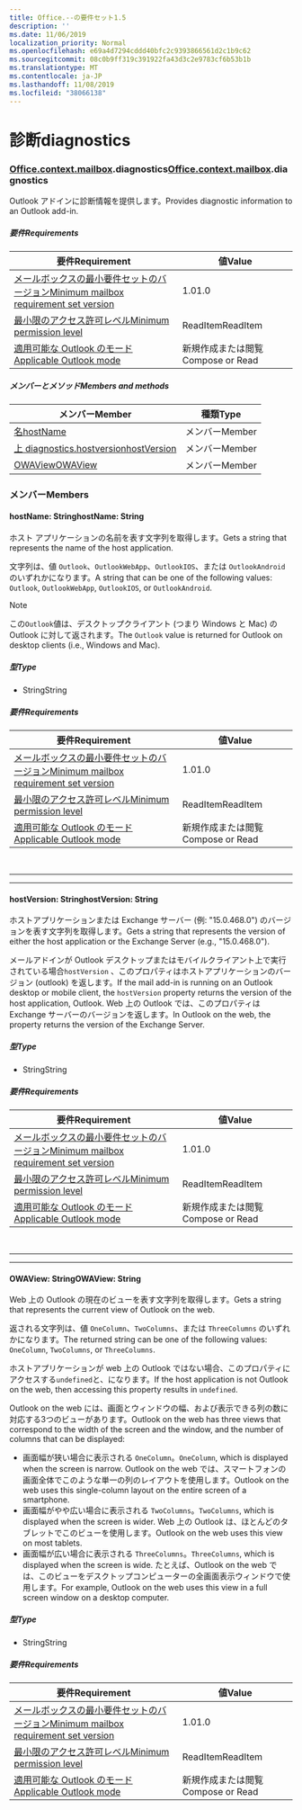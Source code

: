 ```yaml
---
title: Office.--の要件セット1.5
description: ''
ms.date: 11/06/2019
localization_priority: Normal
ms.openlocfilehash: e69a4d7294cddd40bfc2c9393866561d2c1b9c62
ms.sourcegitcommit: 08c0b9ff319c391922fa43d3c2e9783cf6b53b1b
ms.translationtype: MT
ms.contentlocale: ja-JP
ms.lasthandoff: 11/08/2019
ms.locfileid: "38066138"
---
```

# <a name="diagnostics"></a><span data-ttu-id="479e1-102">診断</span><span class="sxs-lookup"><span data-stu-id="479e1-102">diagnostics</span></span>

### <a name="officeofficemdcontextofficecontextmdmailboxofficecontextmailboxmddiagnostics"></a><span data-ttu-id="479e1-103">[Office](Office.md)[.context](Office.context.md)[.mailbox](Office.context.mailbox.md).diagnostics</span><span class="sxs-lookup"><span data-stu-id="479e1-103">[Office](Office.md)[.context](Office.context.md)[.mailbox](Office.context.mailbox.md).diagnostics</span></span>

<span data-ttu-id="479e1-104">Outlook アドインに診断情報を提供します。</span><span class="sxs-lookup"><span data-stu-id="479e1-104">Provides diagnostic information to an Outlook add-in.</span></span>

##### <a name="requirements"></a><span data-ttu-id="479e1-105">要件</span><span class="sxs-lookup"><span data-stu-id="479e1-105">Requirements</span></span>

|<span data-ttu-id="479e1-106">要件</span><span class="sxs-lookup"><span data-stu-id="479e1-106">Requirement</span></span>| <span data-ttu-id="479e1-107">値</span><span class="sxs-lookup"><span data-stu-id="479e1-107">Value</span></span>|
|---|---|
|[<span data-ttu-id="479e1-108">メールボックスの最小要件セットのバージョン</span><span class="sxs-lookup"><span data-stu-id="479e1-108">Minimum mailbox requirement set version</span></span>](/office/dev/add-ins/reference/requirement-sets/outlook-api-requirement-sets)| <span data-ttu-id="479e1-109">1.0</span><span class="sxs-lookup"><span data-stu-id="479e1-109">1.0</span></span>|
|[<span data-ttu-id="479e1-110">最小限のアクセス許可レベル</span><span class="sxs-lookup"><span data-stu-id="479e1-110">Minimum permission level</span></span>](/outlook/add-ins/understanding-outlook-add-in-permissions)| <span data-ttu-id="479e1-111">ReadItem</span><span class="sxs-lookup"><span data-stu-id="479e1-111">ReadItem</span></span>|
|[<span data-ttu-id="479e1-112">適用可能な Outlook のモード</span><span class="sxs-lookup"><span data-stu-id="479e1-112">Applicable Outlook mode</span></span>](/outlook/add-ins/#extension-points)| <span data-ttu-id="479e1-113">新規作成または閲覧</span><span class="sxs-lookup"><span data-stu-id="479e1-113">Compose or Read</span></span>|

##### <a name="members-and-methods"></a><span data-ttu-id="479e1-114">メンバーとメソッド</span><span class="sxs-lookup"><span data-stu-id="479e1-114">Members and methods</span></span>

| <span data-ttu-id="479e1-115">メンバー</span><span class="sxs-lookup"><span data-stu-id="479e1-115">Member</span></span> | <span data-ttu-id="479e1-116">種類</span><span class="sxs-lookup"><span data-stu-id="479e1-116">Type</span></span> |
|--------|------|
| [<span data-ttu-id="479e1-117">名</span><span class="sxs-lookup"><span data-stu-id="479e1-117">hostName</span></span>](#hostname-string) | <span data-ttu-id="479e1-118">メンバー</span><span class="sxs-lookup"><span data-stu-id="479e1-118">Member</span></span> |
| [<span data-ttu-id="479e1-119">上 diagnostics.hostversion</span><span class="sxs-lookup"><span data-stu-id="479e1-119">hostVersion</span></span>](#hostversion-string) | <span data-ttu-id="479e1-120">メンバー</span><span class="sxs-lookup"><span data-stu-id="479e1-120">Member</span></span> |
| [<span data-ttu-id="479e1-121">OWAView</span><span class="sxs-lookup"><span data-stu-id="479e1-121">OWAView</span></span>](#owaview-string) | <span data-ttu-id="479e1-122">メンバー</span><span class="sxs-lookup"><span data-stu-id="479e1-122">Member</span></span> |

### <a name="members"></a><span data-ttu-id="479e1-123">メンバー</span><span class="sxs-lookup"><span data-stu-id="479e1-123">Members</span></span>

#### <a name="hostname-string"></a><span data-ttu-id="479e1-124">hostName: String</span><span class="sxs-lookup"><span data-stu-id="479e1-124">hostName: String</span></span>

<span data-ttu-id="479e1-125">ホスト アプリケーションの名前を表す文字列を取得します。</span><span class="sxs-lookup"><span data-stu-id="479e1-125">Gets a string that represents the name of the host application.</span></span>

<span data-ttu-id="479e1-126">文字列は、値 `Outlook`、`OutlookWebApp`、`OutlookIOS`、または `OutlookAndroid` のいずれかになります。</span><span class="sxs-lookup"><span data-stu-id="479e1-126">A string that can be one of the following values: `Outlook`, `OutlookWebApp`, `OutlookIOS`, or `OutlookAndroid`.</span></span>

> [!NOTE]
> <span data-ttu-id="479e1-127">この`Outlook`値は、デスクトップクライアント (つまり Windows と Mac) の Outlook に対して返されます。</span><span class="sxs-lookup"><span data-stu-id="479e1-127">The `Outlook` value is returned for Outlook on desktop clients (i.e., Windows and Mac).</span></span>

##### <a name="type"></a><span data-ttu-id="479e1-128">型</span><span class="sxs-lookup"><span data-stu-id="479e1-128">Type</span></span>

*   <span data-ttu-id="479e1-129">String</span><span class="sxs-lookup"><span data-stu-id="479e1-129">String</span></span>

##### <a name="requirements"></a><span data-ttu-id="479e1-130">要件</span><span class="sxs-lookup"><span data-stu-id="479e1-130">Requirements</span></span>

|<span data-ttu-id="479e1-131">要件</span><span class="sxs-lookup"><span data-stu-id="479e1-131">Requirement</span></span>| <span data-ttu-id="479e1-132">値</span><span class="sxs-lookup"><span data-stu-id="479e1-132">Value</span></span>|
|---|---|
|[<span data-ttu-id="479e1-133">メールボックスの最小要件セットのバージョン</span><span class="sxs-lookup"><span data-stu-id="479e1-133">Minimum mailbox requirement set version</span></span>](/office/dev/add-ins/reference/requirement-sets/outlook-api-requirement-sets)| <span data-ttu-id="479e1-134">1.0</span><span class="sxs-lookup"><span data-stu-id="479e1-134">1.0</span></span>|
|[<span data-ttu-id="479e1-135">最小限のアクセス許可レベル</span><span class="sxs-lookup"><span data-stu-id="479e1-135">Minimum permission level</span></span>](/outlook/add-ins/understanding-outlook-add-in-permissions)| <span data-ttu-id="479e1-136">ReadItem</span><span class="sxs-lookup"><span data-stu-id="479e1-136">ReadItem</span></span>|
|[<span data-ttu-id="479e1-137">適用可能な Outlook のモード</span><span class="sxs-lookup"><span data-stu-id="479e1-137">Applicable Outlook mode</span></span>](/outlook/add-ins/#extension-points)| <span data-ttu-id="479e1-138">新規作成または閲覧</span><span class="sxs-lookup"><span data-stu-id="479e1-138">Compose or Read</span></span>|

<br>

---
---

#### <a name="hostversion-string"></a><span data-ttu-id="479e1-139">hostVersion: String</span><span class="sxs-lookup"><span data-stu-id="479e1-139">hostVersion: String</span></span>

<span data-ttu-id="479e1-140">ホストアプリケーションまたは Exchange サーバー (例: "15.0.468.0") のバージョンを表す文字列を取得します。</span><span class="sxs-lookup"><span data-stu-id="479e1-140">Gets a string that represents the version of either the host application or the Exchange Server (e.g., "15.0.468.0").</span></span>

<span data-ttu-id="479e1-141">メールアドインが Outlook デスクトップまたはモバイルクライアント上で実行されている場合`hostVersion` 、このプロパティはホストアプリケーションのバージョン (outlook) を返します。</span><span class="sxs-lookup"><span data-stu-id="479e1-141">If the mail add-in is running on an Outlook desktop or mobile client, the `hostVersion` property returns the version of the host application, Outlook.</span></span> <span data-ttu-id="479e1-142">Web 上の Outlook では、このプロパティは Exchange サーバーのバージョンを返します。</span><span class="sxs-lookup"><span data-stu-id="479e1-142">In Outlook on the web, the property returns the version of the Exchange Server.</span></span>

##### <a name="type"></a><span data-ttu-id="479e1-143">型</span><span class="sxs-lookup"><span data-stu-id="479e1-143">Type</span></span>

*   <span data-ttu-id="479e1-144">String</span><span class="sxs-lookup"><span data-stu-id="479e1-144">String</span></span>

##### <a name="requirements"></a><span data-ttu-id="479e1-145">要件</span><span class="sxs-lookup"><span data-stu-id="479e1-145">Requirements</span></span>

|<span data-ttu-id="479e1-146">要件</span><span class="sxs-lookup"><span data-stu-id="479e1-146">Requirement</span></span>| <span data-ttu-id="479e1-147">値</span><span class="sxs-lookup"><span data-stu-id="479e1-147">Value</span></span>|
|---|---|
|[<span data-ttu-id="479e1-148">メールボックスの最小要件セットのバージョン</span><span class="sxs-lookup"><span data-stu-id="479e1-148">Minimum mailbox requirement set version</span></span>](/office/dev/add-ins/reference/requirement-sets/outlook-api-requirement-sets)| <span data-ttu-id="479e1-149">1.0</span><span class="sxs-lookup"><span data-stu-id="479e1-149">1.0</span></span>|
|[<span data-ttu-id="479e1-150">最小限のアクセス許可レベル</span><span class="sxs-lookup"><span data-stu-id="479e1-150">Minimum permission level</span></span>](/outlook/add-ins/understanding-outlook-add-in-permissions)| <span data-ttu-id="479e1-151">ReadItem</span><span class="sxs-lookup"><span data-stu-id="479e1-151">ReadItem</span></span>|
|[<span data-ttu-id="479e1-152">適用可能な Outlook のモード</span><span class="sxs-lookup"><span data-stu-id="479e1-152">Applicable Outlook mode</span></span>](/outlook/add-ins/#extension-points)| <span data-ttu-id="479e1-153">新規作成または閲覧</span><span class="sxs-lookup"><span data-stu-id="479e1-153">Compose or Read</span></span>|

<br>

---
---

#### <a name="owaview-string"></a><span data-ttu-id="479e1-154">OWAView: String</span><span class="sxs-lookup"><span data-stu-id="479e1-154">OWAView: String</span></span>

<span data-ttu-id="479e1-155">Web 上の Outlook の現在のビューを表す文字列を取得します。</span><span class="sxs-lookup"><span data-stu-id="479e1-155">Gets a string that represents the current view of Outlook on the web.</span></span>

<span data-ttu-id="479e1-156">返される文字列は、値 `OneColumn`、`TwoColumns`、または `ThreeColumns` のいずれかになります。</span><span class="sxs-lookup"><span data-stu-id="479e1-156">The returned string can be one of the following values: `OneColumn`, `TwoColumns`, or `ThreeColumns`.</span></span>

<span data-ttu-id="479e1-157">ホストアプリケーションが web 上の Outlook ではない場合、このプロパティにアクセスする`undefined`と、になります。</span><span class="sxs-lookup"><span data-stu-id="479e1-157">If the host application is not Outlook on the web, then accessing this property results in `undefined`.</span></span>

<span data-ttu-id="479e1-158">Outlook on the web には、画面とウィンドウの幅、および表示できる列の数に対応する3つのビューがあります。</span><span class="sxs-lookup"><span data-stu-id="479e1-158">Outlook on the web has three views that correspond to the width of the screen and the window, and the number of columns that can be displayed:</span></span>

*   <span data-ttu-id="479e1-159">画面幅が狭い場合に表示される `OneColumn`。</span><span class="sxs-lookup"><span data-stu-id="479e1-159">`OneColumn`, which is displayed when the screen is narrow.</span></span> <span data-ttu-id="479e1-160">Outlook on the web では、スマートフォンの画面全体でこのような単一の列のレイアウトを使用します。</span><span class="sxs-lookup"><span data-stu-id="479e1-160">Outlook on the web uses this single-column layout on the entire screen of a smartphone.</span></span>
*   <span data-ttu-id="479e1-161">画面幅がやや広い場合に表示される `TwoColumns`。</span><span class="sxs-lookup"><span data-stu-id="479e1-161">`TwoColumns`, which is displayed when the screen is wider.</span></span> <span data-ttu-id="479e1-162">Web 上の Outlook は、ほとんどのタブレットでこのビューを使用します。</span><span class="sxs-lookup"><span data-stu-id="479e1-162">Outlook on the web uses this view on most tablets.</span></span>
*   <span data-ttu-id="479e1-163">画面幅が広い場合に表示される `ThreeColumns`。</span><span class="sxs-lookup"><span data-stu-id="479e1-163">`ThreeColumns`, which is displayed when the screen is wide.</span></span> <span data-ttu-id="479e1-164">たとえば、Outlook on the web では、このビューをデスクトップコンピューターの全画面表示ウィンドウで使用します。</span><span class="sxs-lookup"><span data-stu-id="479e1-164">For example, Outlook on the web uses this view in a full screen window on a desktop computer.</span></span>

##### <a name="type"></a><span data-ttu-id="479e1-165">型</span><span class="sxs-lookup"><span data-stu-id="479e1-165">Type</span></span>

*   <span data-ttu-id="479e1-166">String</span><span class="sxs-lookup"><span data-stu-id="479e1-166">String</span></span>

##### <a name="requirements"></a><span data-ttu-id="479e1-167">要件</span><span class="sxs-lookup"><span data-stu-id="479e1-167">Requirements</span></span>

|<span data-ttu-id="479e1-168">要件</span><span class="sxs-lookup"><span data-stu-id="479e1-168">Requirement</span></span>| <span data-ttu-id="479e1-169">値</span><span class="sxs-lookup"><span data-stu-id="479e1-169">Value</span></span>|
|---|---|
|[<span data-ttu-id="479e1-170">メールボックスの最小要件セットのバージョン</span><span class="sxs-lookup"><span data-stu-id="479e1-170">Minimum mailbox requirement set version</span></span>](/office/dev/add-ins/reference/requirement-sets/outlook-api-requirement-sets)| <span data-ttu-id="479e1-171">1.0</span><span class="sxs-lookup"><span data-stu-id="479e1-171">1.0</span></span>|
|[<span data-ttu-id="479e1-172">最小限のアクセス許可レベル</span><span class="sxs-lookup"><span data-stu-id="479e1-172">Minimum permission level</span></span>](/outlook/add-ins/understanding-outlook-add-in-permissions)| <span data-ttu-id="479e1-173">ReadItem</span><span class="sxs-lookup"><span data-stu-id="479e1-173">ReadItem</span></span>|
|[<span data-ttu-id="479e1-174">適用可能な Outlook のモード</span><span class="sxs-lookup"><span data-stu-id="479e1-174">Applicable Outlook mode</span></span>](/outlook/add-ins/#extension-points)| <span data-ttu-id="479e1-175">新規作成または閲覧</span><span class="sxs-lookup"><span data-stu-id="479e1-175">Compose or Read</span></span>|
